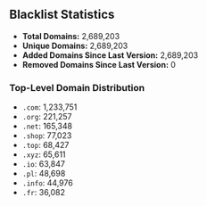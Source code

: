 ## Blacklist Statistics

- **Total Domains:** 2,689,203
- **Unique Domains:** 2,689,203
- **Added Domains Since Last Version:** 2,689,203
- **Removed Domains Since Last Version:** 0

### Top-Level Domain Distribution

-  `.com`: 1,233,751
-  `.org`: 221,257
-  `.net`: 165,348
-  `.shop`: 77,023
-  `.top`: 68,427
-  `.xyz`: 65,611
-  `.io`: 63,847
-  `.pl`: 48,698
-  `.info`: 44,976
-  `.fr`: 36,082
